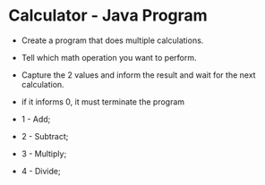 # Calculator - Java Program

- Create a program that does multiple calculations.

- Tell which math operation you want to perform.
- Capture the 2 values and inform the result and wait for the next calculation.
- if it informs 0, it must terminate the program
- 1 - Add;
- 2 - Subtract;
- 3 - Multiply;
- 4 - Divide;